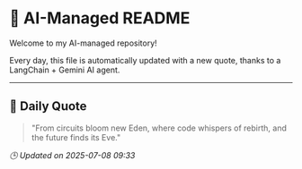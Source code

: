# 🧠 AI-Managed README

Welcome to my AI-managed repository!

Every day, this file is automatically updated with a new quote, thanks to a LangChain + Gemini AI agent.

---

## 📅 Daily Quote

> "From circuits bloom new Eden, where code whispers of rebirth, and the future finds its Eve."

*🕒 Updated on 2025-07-08 09:33*